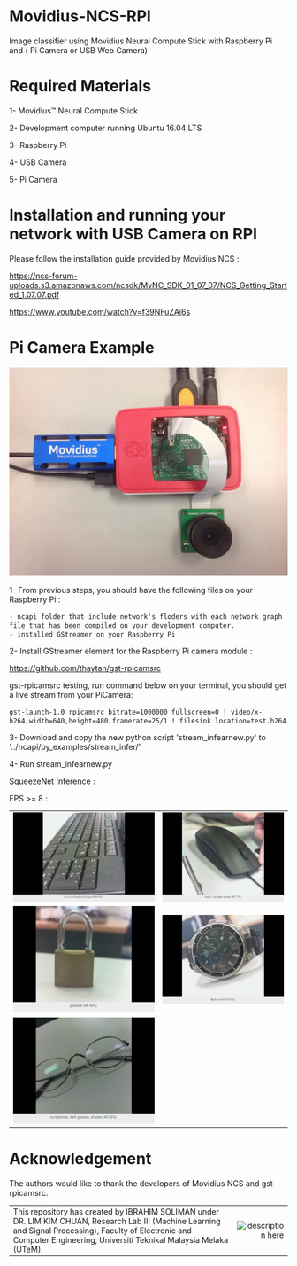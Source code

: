 # Movidius-NCS-RPI
Image classifier using Movidius Neural Compute Stick with Raspberry Pi and ( Pi Camera or USB Web Camera)

# Required Materials
 1- Movidius™ Neural Compute Stick 
 
 2- Development computer running Ubuntu 16.04 LTS
 
 3- Raspberry Pi 
 
 4- USB Camera 
 
 5- Pi Camera
 
# Installation and running your network with USB Camera on RPI
 Please follow the installation guide provided by Movidius NCS :
 
 https://ncs-forum-uploads.s3.amazonaws.com/ncsdk/MvNC_SDK_01_07_07/NCS_Getting_Started_1.07.07.pdf
 
 https://www.youtube.com/watch?v=f39NFuZAj6s


# Pi Camera Example

![Alt text](/src/connection.jpg?raw=true "Optional Title")

 1- From previous steps, you should have the following files on your Raspberry Pi :
 
    - ncapi folder that include network's floders with each network graph file that has been compiled on your development computer.
    - installed GStreamer on your Raspberry Pi
    
 2- Install GStreamer element for the Raspberry Pi camera module : 
 
 https://github.com/thaytan/gst-rpicamsrc
 
gst-rpicamsrc testing, run command below on your terminal, you should get a live stream from your PiCamera:

    gst-launch-1.0 rpicamsrc bitrate=1000000 fullscreen=0 ! video/x-h264,width=640,height=480,framerate=25/1 ! filesink location=test.h264

 
 3- Download and copy the new python script 'stream_infearnew.py' to '../ncapi/py_examples/stream_infer/'
 
 4- Run stream_infearnew.py
 
SqueezeNet Inference :

FPS >= 8  :

<table>

<tr>
<td align="center" valign="center">
<img src="/src/keyboard.png" alt="description here" />
</td>

<td align="center" valign="center">
<img src="/src/mouse.png" alt="description here" />
</td>
</tr>

<tr>
<td align="center" valign="center">
<img src="/src/lock.png" alt="description here" />
</td>

<td align="center" valign="center">
<img src="/src/watch.png" alt="description here" />
</td>
</tr>

<tr>
<td align="center" valign="center">
<img src="/src/glasses.png" alt="description here" />
</td>
</tr>

</table>


# Acknowledgement
The authors would like to thank the developers of Movidius NCS and gst-rpicamsrc.




<table>

<tr>

<td align="lef" valign="left">
This repository has created by IBRAHIM SOLIMAN under DR. LIM KIM CHUAN, Research Lab III (Machine Learning and Signal Processing), Faculty of Electronic and Computer Engineering, Universiti Teknikal Malaysia Melaka (UTeM).
</td>

<td align="right" valign="right">
<img src="http://www.utem.edu.my/portal/image/newlogo/LogoJawi.png" alt="description here" />
</td>


</tr>

</table>

